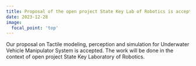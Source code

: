 ```yaml
---
title: Proposal of the open project State Key Lab of Robotics is accepted
date: 2023-12-28
image:
  focal_point: 'top'
---
```


Our proposal on Tactile modeling, perception and simulation for Underwater Vehicle Manipulator System is accepted. The work will be done in the context of open project
State Key Laboratory of Robotics. 

<!--more-->


